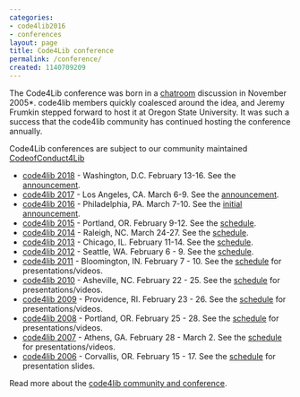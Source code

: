 ```yaml
---
categories:
- code4lib2016
- conferences
layout: page
title: Code4Lib conference
permalink: /conference/
created: 1140709209
---
```

<p>The Code4Lib conference was born in a <a href="/irc">chatroom</a> discussion in November 2005*. code4lib members quickly coalesced around the idea, and Jeremy Frumkin stepped forward to host it at Oregon State University. It was such a success that the code4lib community has continued hosting the conference annually.</p>
<p>Code4Lib conferences are subject to our community maintained <a href="https://github.com/code4lib/antiharassment-policy/blob/master/code_of_conduct.md">CodeofConduct4Lib</a>

<ul>
<li><a href="/conference/2018/">code4lib 2018</a> - Washington, D.C. February 13-16. See the <a href="/conference/2018">announcement</a>.</li>
<li><a href="/conference/2017/">code4lib 2017</a> - Los Angeles, CA. March 6-9. See the <a href="/conference/2017">announcement</a>.</li>
<li><a href="/conference/2016/">code4lib 2016</a> - Philadelphia, PA. March 7-10. See the <a href="/conference/2016/philadelphia">initial announcement</a>.</li>
<li><a href="/conference/2015/">code4lib 2015</a> - Portland, OR. February 9-12. See the <a href="/conference/2015/schedule">schedule</a>.</li>
<li><a href="/conference/2014/">code4lib 2014</a> - Raleigh, NC. March 24-27. See the <a href="/conference/2014/schedule">schedule</a>.</li>
<li><a href="/conference/2013/">code4lib 2013</a> - Chicago, IL. February 11-14. See the <a href="/conference/2013/schedule">schedule</a>.</li>
<li><a href="/conference/2012/">code4lib 2012</a> - Seattle, WA. February 6 - 9. See the <a href="/conference/2012/schedule">schedule</a>.</li>
<li><a href="/conference/2011/">code4lib 2011</a> - Bloomington, IN. February 7 - 10. See the <a href="/conference/2011/schedule">schedule</a> for presentations/videos.</li>
<li><a href="/conference/2010/">code4lib 2010</a> - Asheville, NC. February 22 - 25.  See the <a href="/conference/2010/schedule">schedule</a> for presentations/videos.</li>
<li><a href="/conference/2009/">code4lib 2009</a> - Providence, RI. February 23 - 26.  See the <a href="/conference/2009/schedule">schedule</a> for presentations/videos.</li>
<li><a href="/conference/2008/">code4lib 2008</a> - Portland, OR. February 25 - 28.  See the <a href="/conference/2008/schedule">schedule</a> for presentations/videos.</li>
<li><a href="/conference/2007/">code4lib 2007</a> - Athens, GA. February 28 - March 2.  See the <a href="/2007/schedule">schedule</a> for presentations/videos.</li>
<li><a href="/conference/2006/">code4lib 2006</a> - Corvallis, OR. February 15 - 17. See the <a href="/conference/2006/schedule">schedule</a> for presentation slides.</li>
</ul>

<p>Read more about the <a href="http://eprints.rclis.org/archive/10513/">code4lib community and conference</a>.</p>
